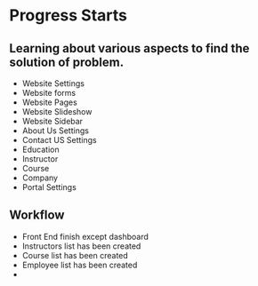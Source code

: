 # Progress Starts


## Learning about various aspects to find the solution of problem.
- Website Settings 
- Website forms
- Website Pages
- Website Slideshow
- Website Sidebar
- About Us Settings
- Contact US Settings
- Education
- Instructor
- Course
- Company
- Portal Settings


## Workflow
- Front End finish except dashboard
- Instructors list has been created
- Course list has been created
- Employee list has been created
- 





